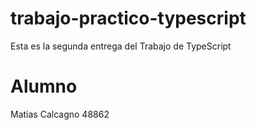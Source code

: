 # trabajo-practico-typescript

Esta es la segunda entrega del Trabajo de TypeScript

# Alumno

Matias Calcagno 48862
